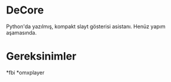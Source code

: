 # DeCore
Python'da yazılmış, kompakt slayt gösterisi asistanı.
Henüz yapım aşamasında.

# Gereksinimler
*fbi
*omxplayer
